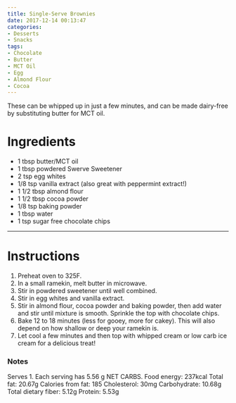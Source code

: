 ```yaml
---
title: Single-Serve Brownies
date: 2017-12-14 00:13:47
categories:
- Desserts
- Snacks
tags:
- Chocolate
- Butter
- MCT Oil
- Egg
- Almond Flour
- Cocoa
---
```


These can be whipped up in just a few minutes, and can be made dairy-free by substituting butter for MCT oil. 

<!--more-->


# Ingredients
- 1 tbsp butter/MCT oil
- 1 tbsp powdered Swerve Sweetener
- 2 tsp egg whites
- 1/8 tsp vanilla extract (also great with peppermint extract!)
- 1 1/2 tbsp almond flour
- 1 1/2 tbsp cocoa powder
- 1/8 tsp baking powder
- 1 tbsp water
- 1 tsp sugar free chocolate chips

---

# Instructions
1. Preheat oven to 325F.
2. In a small ramekin, melt butter in microwave. 
3. Stir in powdered sweetener until well combined. 
4. Stir in egg whites and vanilla extract.
5. Stir in almond flour, cocoa powder and baking powder, then add water and stir until mixture is smooth. Sprinkle the top with chocolate chips.
5. Bake 12 to 18 minutes (less for gooey, more for cakey). This will also depend on how shallow or deep your ramekin is.
6. Let cool a few minutes and then top with whipped cream or low carb ice cream for a delicious treat!

### Notes
Serves 1. Each serving has 5.56 g NET CARBS.
Food energy: 237kcal Total fat: 20.67g Calories from fat: 185 Cholesterol: 30mg Carbohydrate: 10.68g Total dietary fiber: 5.12g Protein: 5.53g
